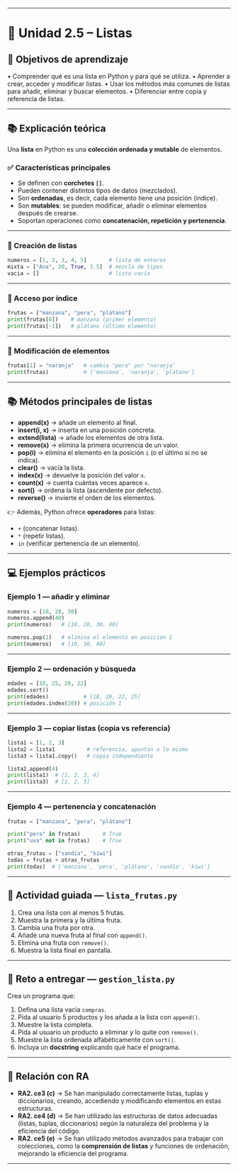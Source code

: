 
---

# 🔹 Unidad 2.5 – Listas

## 🎯 Objetivos de aprendizaje

• Comprender qué es una lista en Python y para qué se utiliza.
• Aprender a crear, acceder y modificar listas.
• Usar los métodos más comunes de listas para añadir, eliminar y buscar elementos.
• Diferenciar entre copia y referencia de listas.

---

## 📚 Explicación teórica

Una **lista** en Python es una **colección ordenada y mutable** de elementos.

### ✅ Características principales

* Se definen con **corchetes `[]`**.
* Pueden contener distintos tipos de datos (mezclados).
* Son **ordenadas**, es decir, cada elemento tiene una posición (índice).
* Son **mutables**: se pueden modificar, añadir o eliminar elementos después de crearse.
* Soportan operaciones como **concatenación, repetición y pertenencia**.

---

### 📌 Creación de listas

```python
numeros = [1, 2, 3, 4, 5]       # lista de enteros
mixta = ["Ana", 20, True, 3.5]  # mezcla de tipos
vacia = []                      # lista vacía
```

---

### 📌 Acceso por índice

```python
frutas = ["manzana", "pera", "plátano"]
print(frutas[0])    # manzana (primer elemento)
print(frutas[-1])   # plátano (último elemento)
```

---

### 📌 Modificación de elementos

```python
frutas[1] = "naranja"   # cambia "pera" por "naranja"
print(frutas)           # ['manzana', 'naranja', 'plátano']
```

---

## 📚 Métodos principales de listas

* **append(x)** → añade un elemento al final.
* **insert(i, x)** → inserta en una posición concreta.
* **extend(lista)** → añade los elementos de otra lista.
* **remove(x)** → elimina la primera ocurrencia de un valor.
* **pop(i)** → elimina el elemento en la posición `i` (o el último si no se indica).
* **clear()** → vacía la lista.
* **index(x)** → devuelve la posición del valor `x`.
* **count(x)** → cuenta cuántas veces aparece `x`.
* **sort()** → ordena la lista (ascendente por defecto).
* **reverse()** → invierte el orden de los elementos.

👉 Además, Python ofrece **operadores** para listas:

* `+` (concatenar listas).
* `*` (repetir listas).
* `in` (verificar pertenencia de un elemento).

---

## 💻 Ejemplos prácticos

### Ejemplo 1 — añadir y eliminar

```python
numeros = [10, 20, 30]
numeros.append(40)
print(numeros)   # [10, 20, 30, 40]

numeros.pop(1)   # elimina el elemento en posición 1
print(numeros)   # [10, 30, 40]
```

---

### Ejemplo 2 — ordenación y búsqueda

```python
edades = [18, 25, 20, 22]
edades.sort()
print(edades)           # [18, 20, 22, 25]
print(edades.index(20)) # posición 1
```

---

### Ejemplo 3 — copiar listas (copia vs referencia)

```python
lista1 = [1, 2, 3]
lista2 = lista1          # referencia, apuntan a lo mismo
lista3 = lista1.copy()   # copia independiente

lista2.append(4)
print(lista1)  # [1, 2, 3, 4]
print(lista3)  # [1, 2, 3]
```

---

### Ejemplo 4 — pertenencia y concatenación

```python
frutas = ["manzana", "pera", "plátano"]

print("pera" in frutas)       # True
print("uva" not in frutas)    # True

otras_frutas = ["sandía", "kiwi"]
todas = frutas + otras_frutas
print(todas)  # ['manzana', 'pera', 'plátano', 'sandía', 'kiwi']
```

---

## 📝 Actividad guiada — `lista_frutas.py`

1. Crea una lista con al menos 5 frutas.
2. Muestra la primera y la última fruta.
3. Cambia una fruta por otra.
4. Añade una nueva fruta al final con `append()`.
5. Elimina una fruta con `remove()`.
6. Muestra la lista final en pantalla.

---

## 📝 Reto a entregar — `gestion_lista.py`

Crea un programa que:

1. Defina una lista vacía `compras`.
2. Pida al usuario 5 productos y los añada a la lista con `append()`.
3. Muestre la lista completa.
4. Pida al usuario un producto a eliminar y lo quite con `remove()`.
5. Muestre la lista ordenada alfabéticamente con `sort()`.
6. Incluya un **docstring** explicando qué hace el programa.

---

## 📌 Relación con RA

* **RA2. ce3 (c)** → Se han manipulado correctamente listas, tuplas y diccionarios, creando, accediendo y modificando elementos en estas estructuras.
* **RA2. ce4 (d)** → Se han utilizado las estructuras de datos adecuadas (listas, tuplas, diccionarios) según la naturaleza del problema y la eficiencia del código.
* **RA2. ce5 (e)** → Se han utilizado métodos avanzados para trabajar con colecciones, como la **comprensión de listas** y funciones de ordenación, mejorando la eficiencia del programa.

---

